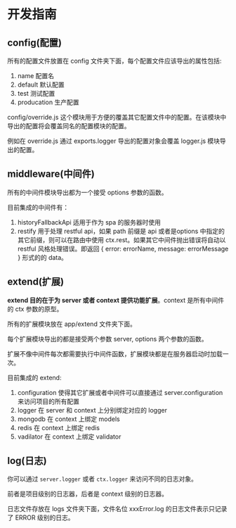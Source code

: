 # 开发指南

## config(配置)
所有的配置文件放置在 config 文件夹下面，每个配置文件应该导出的属性包括:

1. name 配置名
2. default 默认配置
3. test 测试配置
4. producation 生产配置

config/override.js 这个模块用于方便的覆盖其它配置文件中的配置。在该模块中导出的配置将会覆盖同名的配置模块的配置。

例如在 override.js 通过 exports.logger 导出的配置对象会覆盖 logger.js 模块导出的配置。

## middleware(中间件)

所有的中间件模块导出都为一个接受 options 参数的函数。

目前集成的中间件有：

1. historyFallbackApi 适用于作为 spa 的服务器时使用
2. restify 用于处理 restful api，如果 path 前缀是 api 或者是options 中指定的其它前缀，则可以在路由中使用 ctx.rest。如果其它中间件抛出错误将自动以 restful 风格处理错误。即返回 { error: errorName, message: errorMessage } 形式的的 data。


## extend(扩展)

**extend 目的在于为 server 或者 context 提供功能扩展**。context 是所有中间件的 ctx 参数的原型。

所有的扩展模块放在 app/extend 文件夹下面。

每个扩展模块导出的都是接受两个参数 server, options 两个参数的函数。

扩展不像中间件每次都需要执行中间件函数，扩展模块都是在服务器启动时加载一次。

目前集成的 extend:

1. configuration 使得其它扩展或者中间件可以直接通过 server.configuration 来访问项目的所有配置
2. logger 在 server 和 context 上分别绑定对应的 logger
3. mongodb  在 context 上绑定 models
4. redis 在 context 上绑定 redis
5. vadilator 在 context 上绑定 validator 

## log(日志)

你可以通过 `server.logger` 或者 `ctx.logger` 来访问不同的日志对象。

前者是项目级别的日志器，后者是 context 级别的日志器。

日志文件存放在 logs 文件夹下面，文件名位 xxxError.log 的日志文件表示只记录了 ERROR 级别的日志。


